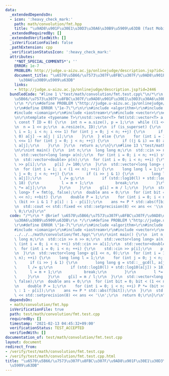 ```yaml
---
data:
  _extendedDependsOn:
  - icon: ':heavy_check_mark:'
    path: math/convolution/fmt.hpp
    title: "\u9AD8\u901F\u30E1\u30D3\u30A6\u30B9\u5909\u63DB (fast Mobius transform)"
  _extendedRequiredBy: []
  _extendedVerifiedWith: []
  _isVerificationFailed: false
  _pathExtension: cpp
  _verificationStatusIcon: ':heavy_check_mark:'
  attributes:
    '*NOT_SPECIAL_COMMENTS*': ''
    ERROR: 1e-7
    PROBLEM: http://judge.u-aizu.ac.jp/onlinejudge/description.jsp?id=2446
    document_title: "\u6570\u5B66/\u7573\u307F\u8FBC\u307F/\u9AD8\u901F\u30E1\u30D3\
      \u30A6\u30B9\u5909\u63DB"
    links:
    - http://judge.u-aizu.ac.jp/onlinejudge/description.jsp?id=2446
  bundledCode: "#line 1 \"test/math/convolution/fmt.test.cpp\"\n/*\r\n * @brief \u6570\
    \u5B66/\u7573\u307F\u8FBC\u307F/\u9AD8\u901F\u30E1\u30D3\u30A6\u30B9\u5909\u63DB\
    \r\n */\r\n#define PROBLEM \"http://judge.u-aizu.ac.jp/onlinejudge/description.jsp?id=2446\"\
    \r\n#define ERROR \"1e-7\"\r\n\r\n#include <algorithm>\r\n#include <cmath>\r\n\
    #include <iomanip>\r\n#include <iostream>\r\n#include <vector>\r\n#line 3 \"math/convolution/fmt.hpp\"\
    \n\r\ntemplate <typename T>\r\nstd::vector<T> fmt(std::vector<T> a, bool is_superset,\
    \ const T ID = 0) {\r\n  int n = a.size(), p = 1;\r\n  while ((1 << p) < n) ++p;\r\
    \n  n = 1 << p;\r\n  a.resize(n, ID);\r\n  if (is_superset) {\r\n    for (int\
    \ i = 1; i < n; i <<= 1) for (int j = 0; j < n; ++j) {\r\n      if ((j & i) ==\
    \ 0) a[j] -= a[j | i];\r\n    }\r\n  } else {\r\n    for (int i = 1; i < n; i\
    \ <<= 1) for (int j = 0; j < n; ++j) {\r\n      if ((j & i) == 0) a[j | i] -=\
    \ a[j];\r\n    }\r\n  }\r\n  return a;\r\n}\r\n#line 13 \"test/math/convolution/fmt.test.cpp\"\
    \n\r\nint main() {\r\n  int n;\r\n  long long m;\r\n  std::cin >> n >> m;\r\n\
    \  std::vector<long long> a(n);\r\n  for (int i = 0; i < n; ++i) std::cin >> a[i];\r\
    \n  std::vector<double> p(n);\r\n  for (int i = 0; i < n; ++i) {\r\n    std::cin\
    \ >> p[i];\r\n    p[i] /= 100;\r\n  }\r\n  std::vector<long long> g(1 << n, 0);\r\
    \n  for (int i = 1; i < (1 << n); ++i) {\r\n    long long l = 1;\r\n    for (int\
    \ j = 0; j < n; ++j) {\r\n      if (i >> j & 1) {\r\n        long long g = std::__gcd(l,\
    \ a[j]);\r\n        l /= g;\r\n        if (std::log10(l) + std::log10(a[j]) >\
    \ 18) {\r\n          l = m + 1;\r\n          break;\r\n        }\r\n        l\
    \ *= a[j];\r\n      }\r\n    }\r\n    g[i] = m / l;\r\n  }\r\n  std::vector<long\
    \ long> f = fmt(g, false);\r\n  double ans = 0;\r\n  for (int bit = 0; bit < (1\
    \ << n); ++bit) {\r\n    double P = 1;\r\n    for (int i = 0; i < n; ++i) P *=\
    \ (bit >> i & 1 ? p[i] : 1 - p[i]);\r\n    ans += P * std::abs(f[bit]);\r\n  }\r\
    \n  std::cout << std::fixed << std::setprecision(8) << ans << '\\n';\r\n  return\
    \ 0;\r\n}\r\n"
  code: "/*\r\n * @brief \u6570\u5B66/\u7573\u307F\u8FBC\u307F/\u9AD8\u901F\u30E1\u30D3\
    \u30A6\u30B9\u5909\u63DB\r\n */\r\n#define PROBLEM \"http://judge.u-aizu.ac.jp/onlinejudge/description.jsp?id=2446\"\
    \r\n#define ERROR \"1e-7\"\r\n\r\n#include <algorithm>\r\n#include <cmath>\r\n\
    #include <iomanip>\r\n#include <iostream>\r\n#include <vector>\r\n#include \"\
    ../../../math/convolution/fmt.hpp\"\r\n\r\nint main() {\r\n  int n;\r\n  long\
    \ long m;\r\n  std::cin >> n >> m;\r\n  std::vector<long long> a(n);\r\n  for\
    \ (int i = 0; i < n; ++i) std::cin >> a[i];\r\n  std::vector<double> p(n);\r\n\
    \  for (int i = 0; i < n; ++i) {\r\n    std::cin >> p[i];\r\n    p[i] /= 100;\r\
    \n  }\r\n  std::vector<long long> g(1 << n, 0);\r\n  for (int i = 1; i < (1 <<\
    \ n); ++i) {\r\n    long long l = 1;\r\n    for (int j = 0; j < n; ++j) {\r\n\
    \      if (i >> j & 1) {\r\n        long long g = std::__gcd(l, a[j]);\r\n   \
    \     l /= g;\r\n        if (std::log10(l) + std::log10(a[j]) > 18) {\r\n    \
    \      l = m + 1;\r\n          break;\r\n        }\r\n        l *= a[j];\r\n \
    \     }\r\n    }\r\n    g[i] = m / l;\r\n  }\r\n  std::vector<long long> f = fmt(g,\
    \ false);\r\n  double ans = 0;\r\n  for (int bit = 0; bit < (1 << n); ++bit) {\r\
    \n    double P = 1;\r\n    for (int i = 0; i < n; ++i) P *= (bit >> i & 1 ? p[i]\
    \ : 1 - p[i]);\r\n    ans += P * std::abs(f[bit]);\r\n  }\r\n  std::cout << std::fixed\
    \ << std::setprecision(8) << ans << '\\n';\r\n  return 0;\r\n}\r\n"
  dependsOn:
  - math/convolution/fmt.hpp
  isVerificationFile: true
  path: test/math/convolution/fmt.test.cpp
  requiredBy: []
  timestamp: '2021-02-13 04:45:32+09:00'
  verificationStatus: TEST_ACCEPTED
  verifiedWith: []
documentation_of: test/math/convolution/fmt.test.cpp
layout: document
redirect_from:
- /verify/test/math/convolution/fmt.test.cpp
- /verify/test/math/convolution/fmt.test.cpp.html
title: "\u6570\u5B66/\u7573\u307F\u8FBC\u307F/\u9AD8\u901F\u30E1\u30D3\u30A6\u30B9\
  \u5909\u63DB"
---
```


